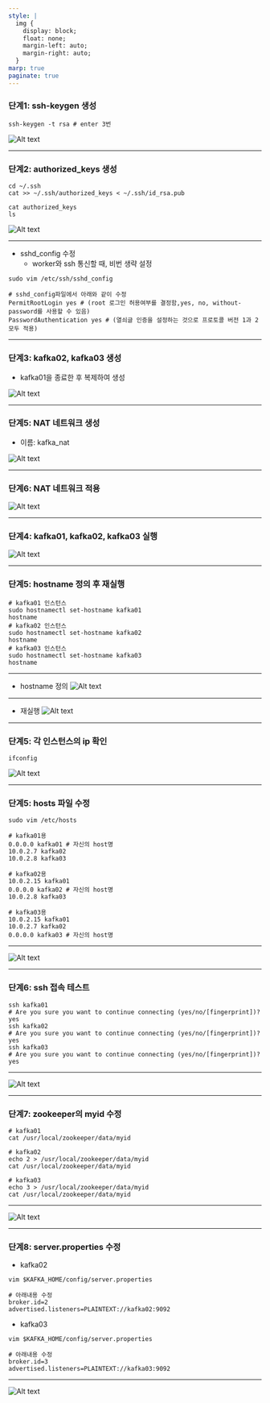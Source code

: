 ```yaml
---
style: |
  img {
    display: block;
    float: none;
    margin-left: auto;
    margin-right: auto;
  }
marp: true
paginate: true
---
```

### 단계1: ssh-keygen 생성 
```shell
ssh-keygen -t rsa # enter 3번 
```
![Alt text](./img/image-13.png)

---
### 단계2: authorized_keys 생성
```shell
cd ~/.ssh
cat >> ~/.ssh/authorized_keys < ~/.ssh/id_rsa.pub

cat authorized_keys
ls
```
![Alt text](./img/image-14.png)

---
- sshd_config 수정 
  - worker와 ssh 통신할 때, 비번 생략 설정 
```shell
sudo vim /etc/ssh/sshd_config

# sshd_config파일에서 아래와 같이 수정 
PermitRootLogin yes # (root 로그인 허용여부를 결정함,yes, no, without-password를 사용할 수 있음) 
PasswordAuthentication yes # (열쇠글 인증을 설정하는 것으로 프로토콜 버전 1과 2 모두 적용) 
```

---
### 단계3: kafka02, kafka03 생성
- kafka01을 종료한 후 복제하여 생성 

![Alt text](./img/image-15.png)

---
### 단계5: NAT 네트워크 생성 
- 이름: kafka_nat

![Alt text](./img/image-17.png)

---
### 단계6: NAT 네트워크 적용 
![Alt text](./img/image-18.png)

---
### 단계4: kafka01, kafka02, kafka03 실행 
![Alt text](./img/image-16.png)

---
### 단계5: hostname 정의 후 재실행
```shell
# kafka01 인스턴스
sudo hostnamectl set-hostname kafka01
hostname
# kafka02 인스턴스
sudo hostnamectl set-hostname kafka02
hostname
# kafka03 인스턴스
sudo hostnamectl set-hostname kafka03
hostname
```
---
- hostname 정의
![Alt text](./img/image-19.png)

---
- 재실행
![Alt text](./img/image-20.png)

---
### 단계5: 각 인스턴스의 ip 확인 
```shell
ifconfig
```
![Alt text](./img/image-21.png)

---
### 단계5: hosts 파일 수정 
```shell
sudo vim /etc/hosts

# kafka01용 
0.0.0.0 kafka01 # 자신의 host명 
10.0.2.7 kafka02
10.0.2.8 kafka03

# kafka02용 
10.0.2.15 kafka01  
0.0.0.0 kafka02 # 자신의 host명
10.0.2.8 kafka03

# kafka03용 
10.0.2.15 kafka01 
10.0.2.7 kafka02
0.0.0.0 kafka03 # 자신의 host명
```
---
![Alt text](./img/image-22.png)

---
### 단계6: ssh 접속 테스트 
```shell
ssh kafka01
# Are you sure you want to continue connecting (yes/no/[fingerprint])? yes
ssh kafka02
# Are you sure you want to continue connecting (yes/no/[fingerprint])? yes
ssh kafka03
# Are you sure you want to continue connecting (yes/no/[fingerprint])? yes
```
---
![Alt text](./img/image-23.png)

---
### 단계7: zookeeper의 myid 수정 
```shell
# kafka01
cat /usr/local/zookeeper/data/myid

# kafka02
echo 2 > /usr/local/zookeeper/data/myid
cat /usr/local/zookeeper/data/myid

# kafka03
echo 3 > /usr/local/zookeeper/data/myid
cat /usr/local/zookeeper/data/myid
```
---
![Alt text](./img/image-24.png)

---
### 단계8: server.properties 수정
- kafka02
```shell
vim $KAFKA_HOME/config/server.properties

# 아래내용 수정 
broker.id=2  
advertised.listeners=PLAINTEXT://kafka02:9092
```
- kafka03
```shell
vim $KAFKA_HOME/config/server.properties 

# 아래내용 수정 
broker.id=3  
advertised.listeners=PLAINTEXT://kafka03:9092
```
---
![Alt text](./img/image-25.png)



